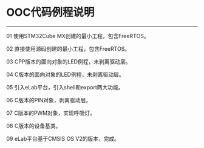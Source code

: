 # OOC代码例程说明
--------
01 使用STM32Cube MX创建的最小工程，包含FreeRTOS。

02 直接使用源码创建的最小工程，包含FreeRTOS。

03 CPP版本的面向对象的LED例程，未剥离驱动层。

04 C版本的面向对象的LED例程，未剥离驱动层。

05 引入eLab平台，引入shell和export两大功能。

06 C版本的PIN对象，剥离驱动层。

07 C版本的PWM对象，实现呼吸灯。

08 C版本的设备基类。

09 eLab平台基于CMSIS OS V2的版本，完成。
